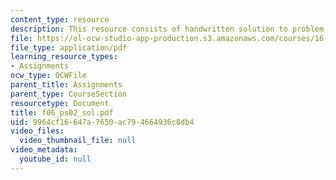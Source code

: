 ```yaml
---
content_type: resource
description: This resource consists of handwritten solution to problem set.
file: https://ol-ocw-studio-app-production.s3.amazonaws.com/courses/16-01-unified-engineering-i-ii-iii-iv-fall-2005-spring-2006/9964cf16647a7650ac794664936c8db4_f06_ps02_sol.pdf
file_type: application/pdf
learning_resource_types:
- Assignments
ocw_type: OCWFile
parent_title: Assignments
parent_type: CourseSection
resourcetype: Document
title: f06_ps02_sol.pdf
uid: 9964cf16-647a-7650-ac79-4664936c8db4
video_files:
  video_thumbnail_file: null
video_metadata:
  youtube_id: null
---
```

